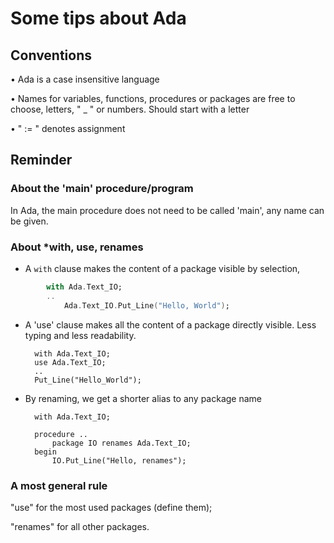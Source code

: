 # Some tips about Ada

## Conventions

• Ada is a case insensitive language

• Names for variables, functions, procedures or packages are free to choose, letters, " _ " or numbers. Should start with a letter

• " := " denotes assignment




## Reminder

### About the 'main' procedure/program

In Ada, the main procedure does not need to be called 'main', any name can be given.



### About *with, use, renames

- A ```with``` clause makes the content of a package visible by selection,
```Ada
        with Ada.Text_IO;
        ..
            Ada.Text_IO.Put_Line("Hello, World");
 ```
            
- A 'use' clause makes all the content of a package directly visible. Less typing and less readability.

        with Ada.Text_IO;
        use Ada.Text_IO;
        ..
        Put_Line("Hello_World");
    

- By renaming, we get a shorter alias to any package name

        with Ada.Text_IO;
        
        procedure ..
            package IO renames Ada.Text_IO;
        begin
            IO.Put_Line("Hello, renames");
            


### A most general rule
"use" for the most used packages (define them);

"renames" for all other packages.
